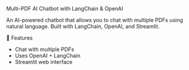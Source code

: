 Multi-PDF AI Chatbot with LangChain & OpenAI

An AI-powered chatbot that allows you to chat with multiple PDFs using natural language. Built with LangChain, OpenAI, and Streamlit.

🚀 Features
- Chat with multiple PDFs
- Uses OpenAI + LangChain
- Streamlit web interface
